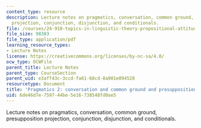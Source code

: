 ```yaml
---
content_type: resource
description: Lecture notes on pragmatics, conversation, common ground, presupposition
  projection, conjunction, disjunction, and conditionals.
file: /courses/24-910-topics-in-linguistic-theory-propositional-attitudes-spring-2009/6de46d7e759744be5e16738548fd0ae5_MIT24_910s09_lec10.pdf
file_size: 98383
file_type: application/pdf
learning_resource_types:
- Lecture Notes
license: https://creativecommons.org/licenses/by-nc-sa/4.0/
ocw_type: OCWFile
parent_title: Lecture Notes
parent_type: CourseSection
parent_uid: e3aff43c-3ccd-fa61-68cd-8a901e094528
resourcetype: Document
title: 'Pragmatics 2: conversation and common ground and presupposition (cont.)'
uid: 6de46d7e-7597-44be-5e16-738548fd0ae5
---
```

Lecture notes on pragmatics, conversation, common ground, presupposition projection, conjunction, disjunction, and conditionals.